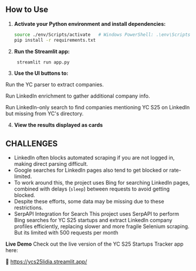 ## How to Use

1. **Activate your Python environment and install dependencies:**

   ```bash
   source ./env/Scripts/activate   # Windows PowerShell: .\env\Scripts\Activate.ps1
   pip install -r requirements.txt

2. **Run the Streamlit app:**
   
   ```bash
    streamlit run app.py

3. **Use the UI buttons to:**

Run the YC parser to extract companies.

Run LinkedIn enrichment to gather additional company info.

Run LinkedIn-only search to find companies mentioning YC S25 on LinkedIn but missing from YC's directory.

4. **View the results displayed as cards**

## CHALLENGES

- LinkedIn often blocks automated scraping if you are not logged in, making direct parsing difficult.
- Google searches for LinkedIn pages also tend to get blocked or rate-limited.
- To work around this, the project uses Bing for searching LinkedIn pages, combined with delays (`sleep`) between requests to avoid getting blocked.
- Despite these efforts, some data may be missing due to these restrictions.
- SerpAPI Integration for Search
This project uses SerpAPI to perform Bing searches for YC S25 startups and extract LinkedIn company profiles efficiently, replacing slower and more fragile Selenium scraping. But its limited with 500 requests per month

**Live Demo**
Check out the live version of the YC S25 Startups Tracker app here:

🔗 https://ycs25lidia.streamlit.app/